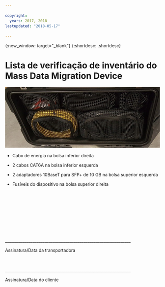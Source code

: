 ```yaml
---

copyright:
  years: 2017, 2018
lastupdated: "2018-05-17"

---
```

{:new_window: target="_blank"}
{:shortdesc: .shortdesc}

# Lista de verificação de inventário do Mass Data Migration Device


![Inventário do Mass Data Migration](/images/MDMDeviceInventory.png)

-	Cabo de energia na bolsa inferior direita

-	2 cabos CAT6A na bolsa inferior esquerda

-	2 adaptadores 10BaseT para SFP+ de 10 GB na bolsa superior esquerda

-	Fusíveis do dispositivo na bolsa superior direita

   
   
</br> 
</br> 
</br> 
</br> 
</br> 
</br> 
</br> 
</br> 
</hr>    
</br> 
________________________________________________________________ 

Assinatura/Data da transportadora


</br> 
</hr>
</br> 
________________________________________________________________ 

Assinatura/Data do cliente
